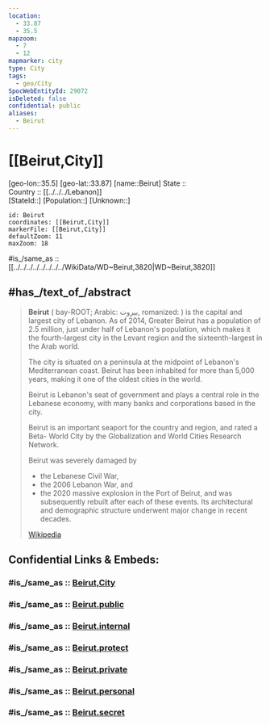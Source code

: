 ```yaml
---
location:
  - 33.87
  - 35.5
mapzoom:
  - 7
  - 12
mapmarker: city
type: City
tags:
  - geo/City
SpocWebEntityId: 29072
isDeleted: false
confidential: public
aliases:
  - Beirut
---
```


# [[Beirut,City]] 

[geo-lon::35.5] 
[geo-lat::33.87] 
[name::Beirut] 
State ::  
Country :: [[../../../Lebanon]]  
[StateId::] 
[Population::] 
[Unknown::] 


```leaflet
id: Beirut
coordinates: [[Beirut,City]] 
markerFile: [[Beirut,City]] 
defaultZoom: 11 
maxZoom: 18
```

#is_/same_as :: [[../../../../../../../../WikiData/WD~Beirut,3820|WD~Beirut,3820]] 

## #has_/text_of_/abstract 

> **Beirut** (  bay-ROOT; Arabic: بيروت, romanized: ) is the capital and largest city of Lebanon. 
> As of 2014, Greater Beirut has a population of 2.5 million, 
> just under half of Lebanon's population, 
> which makes it the fourth-largest city in the Levant region 
> and the sixteenth-largest in the Arab world. 
> 
> The city is situated on a peninsula at the midpoint of Lebanon's Mediterranean coast. 
> Beirut has been inhabited for more than 5,000 years, 
> making it one of the oldest cities in the world.
>
> Beirut is Lebanon's seat of government and plays a central role in the Lebanese economy, 
> with many banks and corporations based in the city. 
> 
> Beirut is an important seaport for the country and region, 
> and rated a Beta- World City by the Globalization and World Cities Research Network. 
> 
> Beirut was severely damaged by 
> - the Lebanese Civil War, 
> - the 2006 Lebanon War, and 
> - the 2020 massive explosion in the Port of Beirut, 
> and was subsequently rebuilt after each of these events. 
> Its architectural and demographic structure underwent major change in recent decades.
>
> [Wikipedia](https://en.wikipedia.org/wiki/Beirut)

## Confidential Links & Embeds: 

### #is_/same_as :: [Beirut,City](Beirut,City.md) 

### #is_/same_as :: [Beirut.public](/_public/Earth/Continent/Asia/Asia~West/Lebanon/Governorates~Lebanon/Beirut/City/Beirut.public.md) 

### #is_/same_as :: [Beirut.internal](/_internal/Earth/Continent/Asia/Asia~West/Lebanon/Governorates~Lebanon/Beirut/City/Beirut.internal.md) 

### #is_/same_as :: [Beirut.protect](/_protect/Earth/Continent/Asia/Asia~West/Lebanon/Governorates~Lebanon/Beirut/City/Beirut.protect.md) 

### #is_/same_as :: [Beirut.private](/_private/Earth/Continent/Asia/Asia~West/Lebanon/Governorates~Lebanon/Beirut/City/Beirut.private.md) 

### #is_/same_as :: [Beirut.personal](/_personal/Earth/Continent/Asia/Asia~West/Lebanon/Governorates~Lebanon/Beirut/City/Beirut.personal.md) 

### #is_/same_as :: [Beirut.secret](/_secret/Earth/Continent/Asia/Asia~West/Lebanon/Governorates~Lebanon/Beirut/City/Beirut.secret.md)


